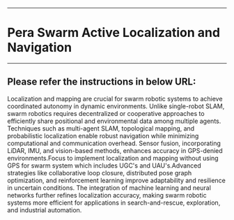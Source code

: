 ___
# Pera Swarm Active Localization and Navigation
___

## Please refer the instructions in below URL:
Localization and mapping are crucial for swarm robotic systems to achieve coordinated autonomy in dynamic environments. Unlike single-robot SLAM, swarm robotics requires decentralized or cooperative approaches to efficiently share positional and environmental data among multiple agents. Techniques such as multi-agent SLAM, topological mapping, and probabilistic localization enable robust navigation while minimizing computational and communication overhead. Sensor fusion, incorporating LiDAR, IMU, and vision-based methods, enhances accuracy in GPS-denied environments.Focus to implement localization and mapping without using GPS for swarm system which includes UGC's and UAU's.Advanced strategies like collaborative loop closure, distributed pose graph optimization, and reinforcement learning improve adaptability and resilience in uncertain conditions. The integration of machine learning and neural networks further refines localization accuracy, making swarm robotic systems more efficient for applications in search-and-rescue, exploration, and industrial automation.


